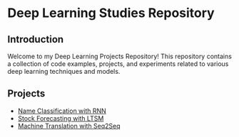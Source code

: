 # Deep Learning Studies Repository

## Introduction

Welcome to my Deep Learning Projects Repository! This repository contains a collection of code examples, projects, and experiments related to various deep learning techniques and models.

## Projects
- [Name Classification with RNN](Name_classification_with_RNNs.ipynb)
- [Stock Forecasting with LTSM](Stock-forecasting-with-LSTM.ipynb)
- [Machine Translation with Seq2Seq](Machine-translation-with-Seq2Seq.ipynb)
